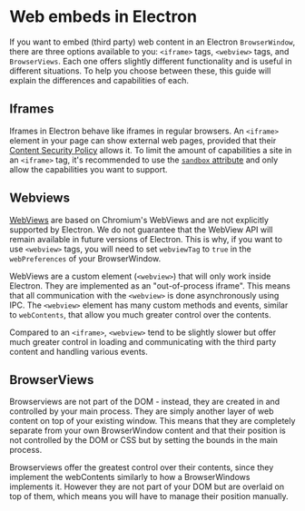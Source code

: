 # Web embeds in Electron

If you want to embed (third party) web content in an Electron `BrowserWindow`, there are three options available to you: `<iframe>` tags, `<webview>` tags, and `BrowserViews`. Each one offers slightly different functionality and is useful in different situations. To help you choose between these, this guide will explain the differences and capabilities of each.

## Iframes

Iframes in Electron behave like iframes in regular browsers. An `<iframe>` element in your page can show external web pages, provided that their [Content Security Policy](https://developer.mozilla.org/en-US/docs/Web/HTTP/CSP) allows it. To limit the amount of capabilities a site in an `<iframe>` tag, it's recommended to use the [`sandbox` attribute](https://developer.mozilla.org/en-US/docs/Web/HTML/Element/iframe#attr-sandbox) and only allow the capabilities you want to support.

## Webviews

[WebViews](https://electronjs.org/docs/api/webview-tag) are based on Chromium's WebViews and are not explicitly supported by Electron. We do not guarantee that the WebView API will remain available in future versions of Electron. This is why, if you want to use `<webview>` tags, you will need to set `webviewTag` to `true` in the `webPreferences` of your BrowserWindow.

WebViews are a custom element (`<webview>`) that will only work inside Electron.
They are implemented as an "out-of-process iframe". This means that all communication with the `<webview>` is done asynchronously using IPC. The `<webview>` element has many custom methods and events, similar to `webContents`, that allow you much greater control over the contents.

Compared to an `<iframe>`, `<webview>` tend to be slightly slower but offer much greater control in loading and communicating with the third party content and handling various events.

## BrowserViews

Browserviews are not part of the DOM - instead, they are created in and controlled by your main process. They are simply another layer of web content on top of your existing window. This means that they are completely separate from your own BrowserWindow content and that their position is not controlled by the DOM or CSS but by setting the bounds in the main process.

Browserviews offer the greatest control over their contents, since they implement the webContents similarly to how a BrowserWindows implements it. However they are not part of your DOM but are overlaid on top of them, which means you will have to manage their position manually.
